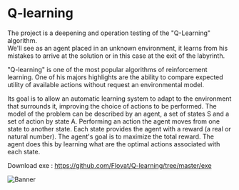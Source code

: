 # Q-learning
The project is a deepening and operation testing of the "Q-Learning" algorithm.  
We'll see as an agent placed in an unknown environment, it learns from his mistakes to arrive at the solution or in this case at the  exit of the labyrinth.

"Q-learning" is one of the most popular algorithms of reinforcement learning. 
One of his majors highlights are the ability to compare expected utility of available actions without request an environmental model.

Its goal is to allow an automatic learning system to adapt to the environment that surrounds it, improving the choice of actions to be performed. The model of the problem can be described by an agent, a set of states S and a set of action by state A. Performing an action the agent moves from one state to another state. Each state provides the agent with a reward (a real or natural number). The agent's goal is to maximize the total reward. The agent does this by learning what are the optimal actions associated with each state.

Download exe : https://github.com/Flovat/Q-learning/tree/master/exe

![Banner](https://user-images.githubusercontent.com/36336051/57639010-480c4100-75af-11e9-9859-1487320d338d.png)


